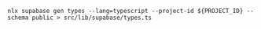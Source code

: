 `nlx supabase gen types --lang=typescript --project-id ${PROJECT_ID} --schema public > src/lib/supabase/types.ts`